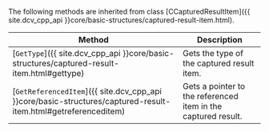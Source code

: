 The following methods are inherited from class [CCapturedResultItem]({{ site.dcv_cpp_api }}core/basic-structures/captured-result-item.html).

| Method | Description |
|--------|-------------|
| [`GetType`]({{ site.dcv_cpp_api }}core/basic-structures/captured-result-item.html#gettype) | Gets the type of the captured result item. |
| [`GetReferencedItem`]({{ site.dcv_cpp_api }}core/basic-structures/captured-result-item.html#getreferenceditem) | Gets a pointer to the referenced item in the captured result. |

